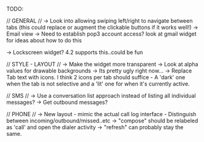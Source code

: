 TODO:

// GENERAL //
-> Look into allowing swiping left/right to navigate between tabs (this could replace or augment the clickable buttons if it works well!)
-> Email view -> Need to establish pop3 account access? look at gmail widget for ideas about how to do this

-> Lockscreen widget? 4.2 supports this..could be fun


// STYLE - LAYOUT //
-> Make the widget more transparent -> Look at alpha values for drawable backgrounds
-> Its pretty ugly right now...
-> Replace Tab text with icons. I think 2 icons per tab should suffice - A 'dark' one when the tab is not selective and a 'lit' one for when it's currently active.


// SMS //
-> Use a conversation list approach instead of listing all individual messages?
-> Get outbound messages?


// PHONE //
-> New layout - mimic the actual call log interface - Distinguish between incoming/outbound/missed..etc
-> "compose" should be relabeled as 'call' and open the dialer activity
-> "refresh" can probably stay the same.

